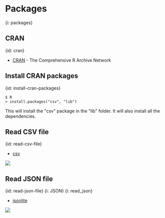 # Packages
{i: packages}

## CRAN
{id: cran}

* [CRAN](https://cran.r-project.org/) - The Comprehensive R Archive Network

## Install CRAN packages
{id: install-cran-packages}


```
$ R
> install.packages("csv", "lib")
```

This will install the "csv" package in the "lib" folder. It will also install all the dependencies.


## Read CSV file
{id: read-csv-file}

* [csv](https://www.rdocumentation.org/packages/csv/)

![](examples/csv/read_csv.R)

## Read JSON file
{id: read-json-file}
{i: JSON}
{i: read_json}

* [jsonlite](https://www.rdocumentation.org/packages/jsonlite/)

![](examples/json/read_json.R)

